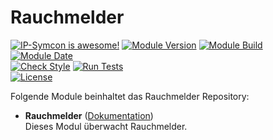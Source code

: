 # Rauchmelder  

[![IP-Symcon is awesome!](https://img.shields.io/badge/IP--Symcon-5.5-blue.svg)](https://www.symcon.de)
[![Module Version](https://img.shields.io/badge/Module_Version-1.00-blue.svg)]()
[![Module Build](https://img.shields.io/badge/Module_Build-7-blue.svg)]()
[![Module Date](https://img.shields.io/badge/Module_Date-20210518-blue.svg)]()  
[![Check Style](https://github.com/ubittner/Rauchmelder/workflows/Check%20Style/badge.svg)](https://github.com/ubittner/Rauchmelder/actions)
[![Run Tests](https://github.com/ubittner/Rauchmelder/workflows/Run%20Tests/badge.svg)](https://github.com/ubittner/Rauchmelder/actions)  
[![License](https://img.shields.io/badge/License-CC%20BY--NC--SA%204.0-green.svg)](https://creativecommons.org/licenses/by-nc-sa/4.0/)

Folgende Module beinhaltet das Rauchmelder Repository:

- __Rauchmelder__ ([Dokumentation](Rauchmelder))  
  Dieses Modul überwacht Rauchmelder.